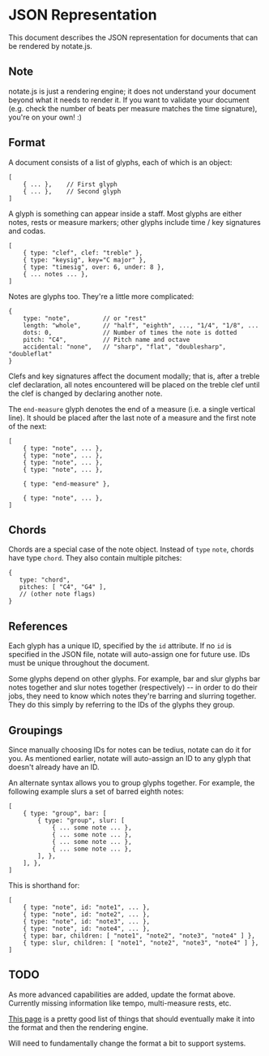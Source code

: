 
JSON Representation
===================

This document describes the JSON representation for documents that can
be rendered by notate.js.

## Note

notate.js is just a rendering engine; it does not understand your
document beyond what it needs to render it. If you want to validate your
document (e.g. check the number of beats per measure matches the time
signature), you're on your own! :)

## Format

A document consists of a list of glyphs, each of which is an object:

    [
        { ... },    // First glyph
        { ... },    // Second glyph
    ]

A glyph is something can appear inside a staff. Most glyphs are either notes,
rests or measure markers; other glyphs include time / key signatures and codas.

    [
        { type: "clef", clef: "treble" },
        { type: "keysig", key="C major" },
        { type: "timesig", over: 6, under: 8 },
        { ... notes ... },
    ]

Notes are glyphs too. They're a little more complicated:

    {
        type: "note",         // or "rest"
        length: "whole",      // "half", "eighth", ..., "1/4", "1/8", ...
        dots: 0,              // Number of times the note is dotted
        pitch: "C4",          // Pitch name and octave
        accidental: "none",   // "sharp", "flat", "doublesharp", "doubleflat"
    }

Clefs and key signatures affect the document modally; that is, after a treble
clef declaration, all notes encountered will be placed on the treble clef until
the clef is changed by declaring another note.

The `end-measure` glyph denotes the end of a measure (i.e. a single vertical
line). It should be placed after the last note of a measure and the first 
note of the next:

    [
        { type: "note", ... },
        { type: "note", ... },
        { type: "note", ... },
        { type: "note", ... },

        { type: "end-measure" },

        { type: "note", ... },
    ]

## Chords

Chords are a special case of the note object. Instead of `type` `note`, chords
have type `chord`. They also contain multiple pitches:

    {
       type: "chord",
       pitches: [ "C4", "G4" ],
       // (other note flags)
    }

## References

Each glyph has a unique ID, specified by the `id` attribute. If no `id` is
specified in the JSON file, notate will auto-assign one for future use. IDs
must be unique throughout the document.

Some glyphs depend on other glyphs. For example, bar and slur glyphs bar notes
together and slur notes together (respectively) -- in order to do their jobs,
they need to know which notes they're barring and slurring together. They do
this simply by referring to the IDs of the glyphs they group.

## Groupings

Since manually choosing IDs for notes can be tedius, notate can do it for you.
As mentioned earlier, notate will auto-assign an ID to any glyph that doesn't
already have an ID. 

An alternate syntax allows you to group glyphs together. For example, the
following example slurs a set of barred eighth notes:


    [
        { type: "group", bar: [
            { type: "group", slur: [
                { ... some note ... },
                { ... some note ... },
                { ... some note ... },
                { ... some note ... },
            ], },
        ], },
    ]

This is shorthand for:

    [
        { type: "note", id: "note1", ... },
        { type: "note", id: "note2", ... },
        { type: "note", id: "note3", ... },
        { type: "note", id: "note4", ... },
        { type: bar, children: [ "note1", "note2", "note3", "note4" ] },
        { type: slur, children: [ "note1", "note2", "note3", "note4" ] },
    ]

## TODO

As more advanced capabilities are added, update the format above. Currently 
missing information like tempo, multi-measure rests, etc.

[This page](http://en.wikipedia.org/wiki/List_of_musical_symbols) is a pretty
good list of things that should eventually make it into the format and then
the rendering engine.

Will need to fundamentally change the format a bit to support systems.

